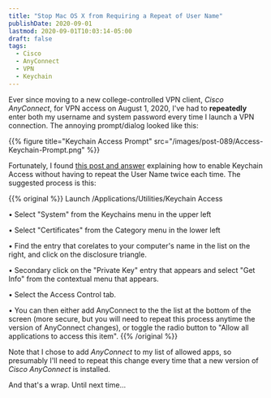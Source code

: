 ```yaml
---
title: "Stop Mac OS X from Requiring a Repeat of User Name"
publishDate: 2020-09-01
lastmod: 2020-09-01T10:03:14-05:00
draft: false
tags:
  - Cisco
  - AnyConnect
  - VPN
  - Keychain
---
```


Ever since moving to a new college-controlled VPN client, _Cisco AnyConnect_, for VPN access on August 1, 2020, I've had to **repeatedly** enter both my username and system password every time I launch a VPN connection. The annoying prompt/dialog looked like this:

{{% figure title="Keychain Access Prompt" src="/images/post-089/Access-Keychain-Prompt.png" %}}

Fortunately, I found [this post and answer](https://superuser.com/a/1306894) explaining how to enable Keychain Access without having to repeat the User Name twice each time. The suggested process is this:

{{% original %}}
 Launch /Applications/Utilities/Keychain Access

• Select "System" from the Keychains menu in the upper left

• Select "Certificates" from the Category menu in the lower left

• Find the entry that corelates to your computer's name in the list on the right, and click on the disclosure triangle.

• Secondary click on the "Private Key" entry that appears and select "Get Info" from the contextual menu that appears.

• Select the Access Control tab.

• You can then either add AnyConnect to the the list at the bottom of the screen (more secure, but you will need to repeat this process anytime the version of AnyConnect changes), or toggle the radio button to "Allow all applications to access this item".
{{% /original %}}

Note that I chose to add _AnyConnect_ to my list of allowed apps, so presumably I'll need to repeat this change every time that a new version of _Cisco AnyConnect_ is installed.

And that's a wrap.  Until next time...
